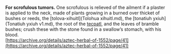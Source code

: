 **For scrofulous tumors.** One scrofulous is relieved of the ailment if a plaster is applied to the neck, made of plants growing in a burned over thicket of bushes or reeds, the [tolova-xihuitl](Tolohua xihuitl.md), the [tonatiuh yxiuh](Tonatiuh yxiuh v1.md), the root of the [tecpatl](Tecpatl.md), and the leaves of bramble bushes; crush these with the stone found in a swallow’s stomach, with his blood.  
[https://archive.org/details/aztec-herbal-of-1552/page/41](https://archive.org/details/aztec-herbal-of-1552/page/41)  

